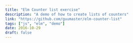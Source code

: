 ```yaml
---
title: "Elm Counter list exercise"
description: "A demo of how to create lists of counters"
link: "https://github.com/guumaster/elm-counter-list"
tags: ["js", "elm", "demo"]
date: 2016-10-29
draft: false
---
```


